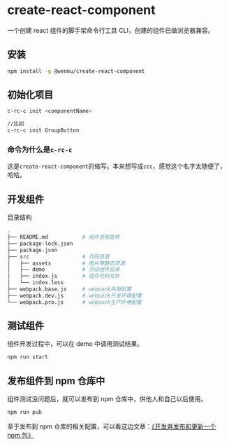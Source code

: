 # create-react-component

一个创建 react 组件的脚手架命令行工具 CLI，创建的组件已做浏览器兼容。

## 安装

```bash
npm install -g @wenmu/create-react-component
```

## 初始化项目

```bash
c-rc-c init <componentName>

//比如
c-rc-c init GroupButton
```

### 命令为什么是`c-rc-c`

这是`create-react-component`的缩写。本来想写成`ccc`，感觉这个名字太随便了，哈哈。

## 开发组件

目录结构

```bash
.
├── README.md           # 组件说明文件
├── package-lock.json
├── package.json
├── src                 # 代码目录
│   ├── assets          # 图片等静态资源
│   ├── demo            # 测试组件目录
│   ├── index.js        # 组件代码文件
│   └── index.less
├── webpack.base.js     # webpack共用配置
├── webpack.dev.js      # webpack开发环境配置
└── webpack.pro.js      # webpack生产环境配置
```

## 测试组件

组件开发过程中，可以在 demo 中调用测试结果。

```bash
npm run start
```

## 发布组件到 npm 仓库中

组件测试没问题后，就可以发布到 npm 仓库中，供他人和自己以后使用。

```bash
npm run pub
```

至于发布到 npm 仓库的相关配置，可以看这边文章：[《开发并发布和更新一个 npm 包》](https://blog.wangpengpeng.site/2020/01/08/%E5%BC%80%E5%8F%91%E5%B9%B6%E5%8F%91%E5%B8%83%E5%92%8C%E6%9B%B4%E6%96%B0%E4%B8%80%E4%B8%AAnpm%E5%8C%85/)
